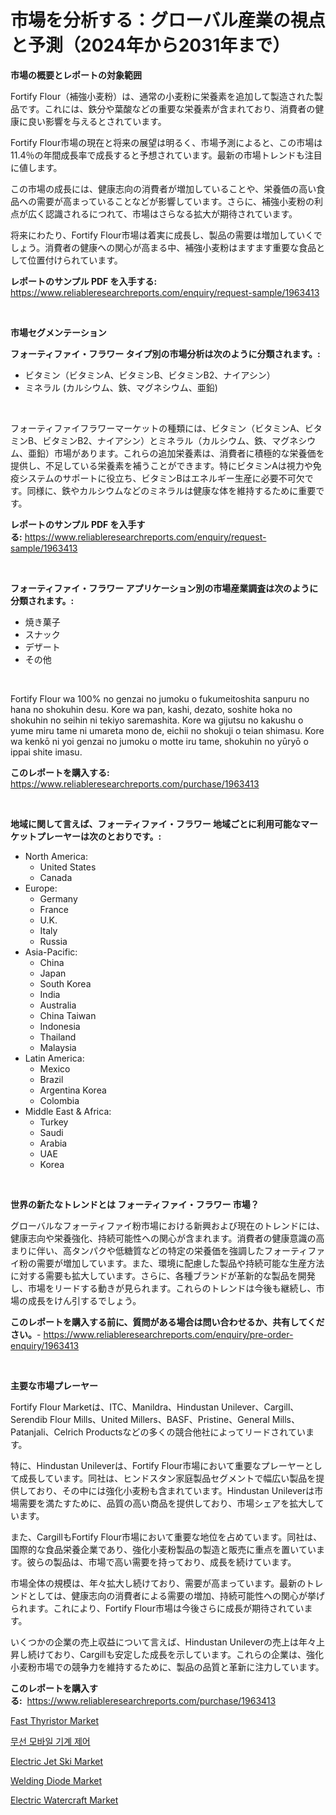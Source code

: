 <p><h1>市場を分析する：グローバル産業の視点と予測（2024年から2031年まで）</h1></p><p><strong>市場の概要とレポートの対象範囲</strong></p>
<p><p>Fortify Flour（補強小麦粉）は、通常の小麦粉に栄養素を追加して製造された製品です。これには、鉄分や葉酸などの重要な栄養素が含まれており、消費者の健康に良い影響を与えるとされています。</p><p>Fortify Flour市場の現在と将来の展望は明るく、市場予測によると、この市場は11.4％の年間成長率で成長すると予想されています。最新の市場トレンドも注目に値します。</p><p>この市場の成長には、健康志向の消費者が増加していることや、栄養価の高い食品への需要が高まっていることなどが影響しています。さらに、補強小麦粉の利点が広く認識されるにつれて、市場はさらなる拡大が期待されています。</p><p>将来にわたり、Fortify Flour市場は着実に成長し、製品の需要は増加していくでしょう。消費者の健康への関心が高まる中、補強小麦粉はますます重要な食品として位置付けられています。</p></p>
<p><strong>レポートのサンプル PDF を入手する:</strong> <a href="https://www.reliableresearchreports.com/enquiry/request-sample/1963413">https://www.reliableresearchreports.com/enquiry/request-sample/1963413</a></p>
<p>&nbsp;</p>
<p><strong>市場セグメンテーション</strong></p>
<p><strong>フォーティファイ・フラワー タイプ別の市場分析は次のように分類されます。:</strong></p>
<p><ul><li>ビタミン（ビタミンA、ビタミンB、ビタミンB2、ナイアシン）</li><li>ミネラル (カルシウム、鉄、マグネシウム、亜鉛)</li></ul></p>
<p>&nbsp;</p>
<p><p>フォーティファイフラワーマーケットの種類には、ビタミン（ビタミンA、ビタミンB、ビタミンB2、ナイアシン）とミネラル（カルシウム、鉄、マグネシウム、亜鉛）市場があります。これらの追加栄養素は、消費者に積極的な栄養価を提供し、不足している栄養素を補うことができます。特にビタミンAは視力や免疫システムのサポートに役立ち、ビタミンBはエネルギー生産に必要不可欠です。同様に、鉄やカルシウムなどのミネラルは健康な体を維持するために重要です。</p></p>
<p><strong>レポートのサンプル PDF を入手する:</strong>&nbsp;<a href="https://www.reliableresearchreports.com/enquiry/request-sample/1963413">https://www.reliableresearchreports.com/enquiry/request-sample/1963413</a></p>
<p>&nbsp;</p>
<p><strong> フォーティファイ・フラワー アプリケーション別の市場産業調査は次のように分類されます。:</strong></p>
<p><ul><li>焼き菓子</li><li>スナック</li><li>デザート</li><li>その他</li></ul></p>
<p>&nbsp;</p>
<p><p>Fortify Flour wa 100% no genzai no jumoku o fukumeitoshita sanpuru no hana no shokuhin desu. Kore wa pan, kashi, dezato, soshite hoka no shokuhin no seihin ni tekiyo saremashita. Kore wa gijutsu no kakushu o yume miru tame ni umareta mono de, eichii no shokuji o teian shimasu. Kore wa kenkō ni yoi genzai no jumoku o motte iru tame, shokuhin no yūryō o ippai shite imasu.</p></p>
<p><strong>このレポートを購入する:</strong>&nbsp; <a href="https://www.reliableresearchreports.com/purchase/1963413">https://www.reliableresearchreports.com/purchase/1963413</a></p>
<p>&nbsp;</p>
<p><strong>地域に関して言えば、フォーティファイ・フラワー 地域ごとに利用可能なマーケットプレーヤーは次のとおりです。:</strong></p>
<p><ul>
    <li>
        North America:
        <ul>
            <li>United States</li>
            <li>Canada</li>
        </ul>
    </li>
    <li>
        Europe:
        <ul>
            <li>Germany</li>
            <li>France</li>
            <li>U.K.</li>
            <li>Italy</li>
            <li>Russia</li>
        </ul>
    </li>
    <li>
        Asia-Pacific:
        <ul>
            <li>China</li>
            <li>Japan</li>
            <li>South Korea</li>
            <li>India</li>
            <li>Australia</li>
            <li>China Taiwan</li>
            <li>Indonesia</li>
            <li>Thailand</li>
            <li>Malaysia</li>
        </ul>
    </li>
    <li>
        Latin America:
        <ul>
            <li>Mexico</li>
            <li>Brazil</li>
            <li>Argentina Korea</li>
            <li>Colombia</li>
        </ul>
    </li>
    <li>
        Middle East & Africa:
        <ul>
            <li>Turkey</li>
            <li>Saudi</li>
            <li>Arabia</li>
            <li>UAE</li>
            <li>Korea</li>
        </ul>
    </li>
    </ul></p>
<p>&nbsp;</p>
<p><strong>世界の新たなトレンドとは フォーティファイ・フラワー 市場？</strong></p>
<p><p>グローバルなフォーティファイ粉市場における新興および現在のトレンドには、健康志向や栄養強化、持続可能性への関心が含まれます。消費者の健康意識の高まりに伴い、高タンパクや低糖質などの特定の栄養価を強調したフォーティファイ粉の需要が増加しています。また、環境に配慮した製品や持続可能な生産方法に対する需要も拡大しています。さらに、各種ブランドが革新的な製品を開発し、市場をリードする動きが見られます。これらのトレンドは今後も継続し、市場の成長をけん引するでしょう。</p></p>
<p><strong>このレポートを購入する前に、質問がある場合は問い合わせるか、共有してください。</strong>- <a href="https://www.reliableresearchreports.com/enquiry/pre-order-enquiry/1963413">https://www.reliableresearchreports.com/enquiry/pre-order-enquiry/1963413</a></p>
<p>&nbsp;</p>
<p><strong>主要な市場プレーヤー</strong></p>
<p><p>Fortify Flour Marketは、ITC、Manildra、Hindustan Unilever、Cargill、Serendib Flour Mills、United Millers、BASF、Pristine、General Mills、Patanjali、Celrich Productsなどの多くの競合他社によってリードされています。</p><p>特に、Hindustan Unileverは、Fortify Flour市場において重要なプレーヤーとして成長しています。同社は、ヒンドスタン家庭製品セグメントで幅広い製品を提供しており、その中には強化小麦粉も含まれています。Hindustan Unileverは市場需要を満たすために、品質の高い商品を提供しており、市場シェアを拡大しています。</p><p>また、CargillもFortify Flour市場において重要な地位を占めています。同社は、国際的な食品栄養企業であり、強化小麦粉製品の製造と販売に重点を置いています。彼らの製品は、市場で高い需要を持っており、成長を続けています。</p><p>市場全体の規模は、年々拡大し続けており、需要が高まっています。最新のトレンドとしては、健康志向の消費者による需要の増加、持続可能性への関心が挙げられます。これにより、Fortify Flour市場は今後さらに成長が期待されています。</p><p>いくつかの企業の売上収益について言えば、Hindustan Unileverの売上は年々上昇し続けており、Cargillも安定した成長を示しています。これらの企業は、強化小麦粉市場での競争力を維持するために、製品の品質と革新に注力しています。</p></p>
<p><strong>このレポートを購入する:</strong>&nbsp;&nbsp;<a href="https://www.reliableresearchreports.com/purchase/1963413">https://www.reliableresearchreports.com/purchase/1963413</a></p>
<p><p><a href="https://github.com/provorikovar/Market-Research-Report-List-3/blob/main/fast-thyristor-market.md">Fast Thyristor Market</a></p><p><a href="https://github.com/Penelolack456456/Market-Research-Report-List-1/blob/main/405500010857.md">무선 모바일 기계 제어</a></p><p><a href="https://issuu.com/reportprime-2/docs/electric-jet-ski-market-size-2030.pptx">Electric Jet Ski Market</a></p><p><a href="https://github.com/angelajermaine/Market-Research-Report-List-2/blob/main/welding-diode-market.md">Welding Diode Market</a></p><p><a href="https://issuu.com/reportprime-2/docs/electric-watercraft-market-size-2030.pptx">Electric Watercraft Market</a></p></p>